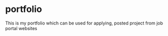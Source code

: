 # portfolio
This is my portfolio which can be used for applying, posted project from job portal websites
